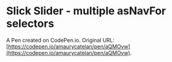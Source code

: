 # Slick Slider - multiple asNavFor selectors

A Pen created on CodePen.io. Original URL: [https://codepen.io/amaurycatelan/pen/aQMOvw](https://codepen.io/amaurycatelan/pen/aQMOvw).


